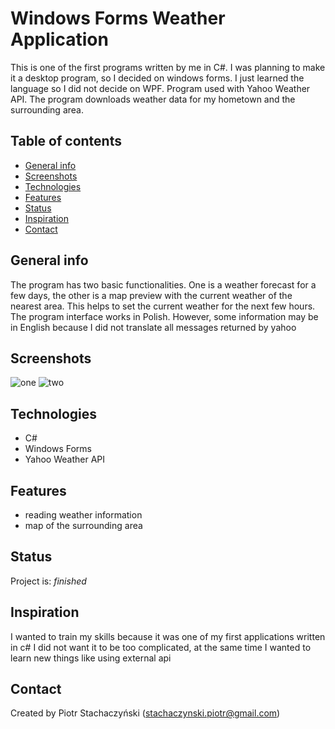 

# Windows Forms Weather Application
This is one of the first programs written by me in C#. I was planning to make it a desktop program, so I decided on windows forms. I just learned the language so I did not decide on WPF. Program used with Yahoo Weather API. The program downloads weather data for my hometown and the surrounding area.

## Table of contents
* [General info](#general-info)
* [Screenshots](#screenshots)
* [Technologies](#technologies)
* [Features](#features)
* [Status](#status)
* [Inspiration](#inspiration)
* [Contact](#contact)

## General info
The program has two basic functionalities. One is a weather forecast for a few days, the other is a map preview with the current weather of the nearest area. This helps to set the current weather for the next few hours. The program interface works in Polish. However, some information may be in English because I did not translate all messages returned by yahoo

## Screenshots
![one](http://oi66.tinypic.com/o9pl76.jpg)
![two](http://oi66.tinypic.com/25ppbtl.jpg)

## Technologies
* C#
* Windows Forms
* Yahoo Weather API

## Features
* reading weather information
* map of the surrounding area

## Status
Project is: _finished_ 

## Inspiration
I wanted to train my skills because it was one of my first applications written in c# I did not want it to be too complicated, at the same time I wanted to learn new things like using external api

## Contact
Created by Piotr Stachaczyński (stachaczynski.piotr@gmail.com) 
